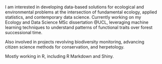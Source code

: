 I am interested in developing data-based solutions for ecological and environmental problems at the intersection of fundamental ecology, applied statistics, and contemporary data science.
Currently working on my Ecology and Data Science MSc dissertation @UCL, leveraging machine learning techniques to understand patterns of functional traits over forest successional time. 

Also involved in projects revolving biodiversity monitoring, advancing citizen science methods for conservation, and herpetology.

Mostly working in R, including R Markdown and Shiny. 
